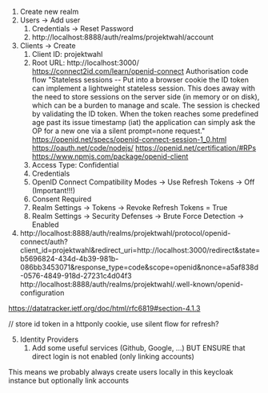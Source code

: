 <!--
SPDX-License-Identifier: AGPL-3.0-or-later
SPDX-FileCopyrightText: 2021 Moritz Hedtke <Moritz.Hedtke@t-online.de>
-->

1. Create new realm
2. Users -> Add user
   1. Credentials -> Reset Password
   2. http://localhost:8888/auth/realms/projektwahl/account
3. Clients -> Create
   1. Client ID: projektwahl
   1. Root URL: http://localhost:3000/
      https://connect2id.com/learn/openid-connect
      Authorisation code flow
      "Stateless sessions -- Put into a browser cookie the ID token can implement a lightweight stateless session. This does away with the need to store sessions on the server side (in memory or on disk), which can be a burden to manage and scale. The session is checked by validating the ID token. When the token reaches some predefined age past its issue timestamp (iat) the application can simply ask the OP for a new one via a silent prompt=none request."
      https://openid.net/specs/openid-connect-session-1_0.html
      https://oauth.net/code/nodejs/
      https://openid.net/certification/#RPs
      https://www.npmjs.com/package/openid-client
   1. Access Type: Confidential
   1. Credentials
   1. OpenID Connect Compatibility Modes -> Use Refresh Tokens -> Off (Important!!!)
   1. Consent Required
   1. Realm Settings -> Tokens -> Revoke Refresh Tokens = True
   1. Realm Settings -> Security Defenses -> Brute Force Detection -> Enabled
4. http://localhost:8888/auth/realms/projektwahl/protocol/openid-connect/auth?client_id=projektwahl&redirect_uri=http://localhost:3000/redirect&state=b5696824-434d-4b39-981b-086bb3453071&response_type=code&scope=openid&nonce=a5af838d-0576-4849-918d-27231c4d04f3
   http://localhost:8888/auth/realms/projektwahl/.well-known/openid-configuration

https://datatracker.ietf.org/doc/html/rfc6819#section-4.1.3

// store id token in a httponly cookie, use silent flow for refresh?

5. Identity Providers
   1. Add some useful services (Github, Google, ...) BUT ENSURE that direct login is not enabled (only linking accounts)

This means we probably always create users locally in this keycloak instance but optionally link accounts
